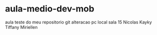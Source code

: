 # aula-medio-dev-mob
aula teste do meu repositorio git
alteracao pc local sala 15
Nicolas
Kayky
Tiffany
Miriellen